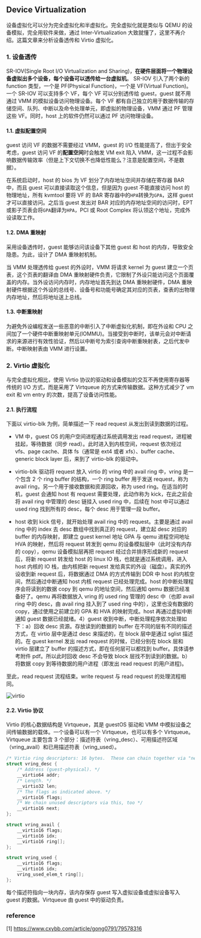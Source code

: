 ## Device Virtualization

设备虚拟化可以分为完全虚拟化和半虚拟化。完全虚拟化就是类似与 QEMU 的设备模拟，完全用软件来做，通过 Inter-Virtualization 大致就懂了，这里不再介绍。这篇文章来分析设备透传和 Virtio 虚拟化。

### 1. 设备透传

SR-IOV(Single Root I/O Virtualization and Sharing)，**在硬件层面将一个物理设备虚拟出多个设备，每个设备可以透传给一台虚拟机**。 SR-IOV 引入了两个新的 function 类型，一个是 PF(Physical Function)，一个是 VF(Virtual Function)。一个 SR-IOV 可以支持多个 VF，每个 VF 可以分别透传给 guest，guest 就不用通过 VMM 的模拟设备访问物理设备。每个 VF 都有自己独立的用于数据传输的存储空间、队列、中断以及命令处理单元，即虚拟的物理设备，VMM 通过 PF 管理这些 VF。同时，host 上的软件仍然可以通过 PF 访问物理设备。

#### 1.1. 虚拟配置空间

guest 访问 VF 的数据不需要经过 VMM，guest 的 I/O 性能提高了，但出于安全考虑，guest 访问 VF 的**配置空间**时会触发 VM exit 陷入 VMM，这一过程不会影响数据传输效率（但是上下文切换不也降低性能么？注意是配置空间，不是数据）。

在系统启动时，host 的 bios 为 VF 划分了内存地址空间并存储在寄存器 BAR 中，而且 guest 可以直接读取这个信息，但是因为 guest 不能直接访问 host 的物理地址，所有 kvmtool 要将 VF 的 BAR 寄存器中的`HPA`转换为`GPA`，这样 guest 才可以直接访问。之后当 guest 发出对 BAR 对应的内存地址空间的访问时，EPT 或影子页表会将`GPA`翻译为`HPA`，PCI 或 Root Complex 将认领这个地址，完成外设读取工作。

#### 1.2. DMA 重映射

采用设备透传时，guest 能够访问该设备下其他 guest 和 host 的内存，导致安全隐患。为此，设计了 DMA 重映射机制。

当 VMM 处理透传给 guest 的外设时，VMM 将请求 kernel 为 guest 建立一个页表，这个页表的翻译由 DMA 重映射硬件负责，它限制了外设只能访问这个页面覆盖的内存。当外设访问内存时，内存地址首先到达 DMA 重映射硬件，DMA 重映射硬件根据这个外设的总线号、设备号和功能号确定其对应的页表，查表的出物理内存地址，然后将地址送上总线。

#### 1.3. 中断重映射

为避免外设编程发送一些恶意的中断引入了中断虚拟化机制，即在外设和 CPU 之间加了一个硬件中断重映射单元(IOMMU)。当接受到中断时，该单元会对中断请求的来源进行有效性验证，然后以中断号为索引查询中断重映射表，之后代发中断。中断映射表由 VMM 进行设置。

### 2. Virtio 虚拟化

与完全虚拟化相比，使用 Virtio 协议的驱动和设备模拟的交互不再使用寄存器等传统的 I/O 方式，而是采用了 Virtqueue 的方式来传输数据。这种方式减少了 vm exit 和 vm entry 的次数，提高了设备访问性能。

#### 2.1. 执行流程

下面以 virtio-blk 为例，简单描述一下 read request 从发出到读到数据的过程。

- VM 中，guest OS 的用户空间进程通过系统调用发出 read request，进程被挂起，等待数据（同步 read）。此时进入到内核空间，request 依次经过 vfs、page cache、具体 fs（通常是 ext4 或者 xfs）、buffer cache、generic block layer 后，来到了 virtio-blk 的驱动中。

- virtio-blk 驱动将 request 放入 virtio 的 vring 中的 avail ring 中，vring 是一个包含 2 个 ring buffer 的结构，一个 ring buffer 用于发送 request，称为 avail ring，另一个用于接收数据和资源回收，称为 used ring。在适当的时机，guest 会通知 host 有 request 需要处理，此动作称为 kick，在此之前会将 avail ring 中管理的 desc 链挂入 used ring 中，后续在 host 中可以通过 used ring 找到所有的 desc，每个 desc 用于管理一段 buffer。

- host 收到 kick 信号，就开始处理 avail ring 中的 request。主要是通过 avail ring 中的 index 去 desc 数组中找到真正的 request，建立起 desc 对应的 buffer 的内存映射，即建立 guest kernel 地址 GPA 与 qemu 进程空间地址 HVA 的映射，然后将 request 转发到 qemu 的设备模拟层中（此时没有内存的 copy），qemu 设备模拟层再把 request 经过合并排序形成新的 request 后，将新 request 转发给 host 的 linux IO 栈，也就是通过系统调用，进入 host 内核的 IO 栈，由内核把新 request 发给真实的外设（磁盘）。真实的外设收到新 request 后，将数据通过 DMA 的方式传输到 DDR 中 host 的内核空间，然后通过中断通知 host 内核 request 已经处理完成。host 的中断处理程序会将读到的数据 copy 到 qemu 的地址空间，然后通知 qemu 数据已经准备好了。qemu 再将数据放入 vring 的 used ring 管理的 desc 中（也即 avail ring 中的 desc，由 avail ring 挂入到了 used ring 中的），这里也没有数据的 copy，通过使用之前建立的 GPA 和 HVA 的映射完成。host 再通过虚拟中断通知 guest 数据已经就绪。4）guest 收到中断，中断处理程序依次处理如下：a）回收 desc 资源。存放读到的数据的 buffer 在不同的层有不同的描述方式，在 virtio 层中是通过 desc 来描述的，在 block 层中是通过 sglist 描述的。在 guest kernel 发出 read request 的时候，已经分别在 block 层和 virtio 层建立了 buffer 的描述方式，即在任何层可以都找到 buffer。具体请参考附件 pdf。所以此时回收 desc 不会导致 block 层找不到读到的数据。b）将数据 copy 到等待数据的用户进程（即发出 read request 的用户进程)。

至此，read request 流程结束。write request 与 read request 的处理流程相同。

![virtio](https://github.com/UtopianFuture/UtopianFuture.github.io/blob/master/image/virtio.png)

#### 2.2. Virtio 协议

Virtio 的核心数据结构是 Virtqueue，其是 guestOS 驱动和 VMM 中模拟设备之间传输数据的载体。一个设备可以有一个 Virtqueue，也可以有多个 Virtqueue。Virtqueue 主要包含 3 个部分：描述符表（vring_desc）、可用描述符区域（vring_avail）和已用描述符表（vring_used）。

```c
/* Virtio ring descriptors: 16 bytes.  These can chain together via "next". */
struct vring_desc {
	/* Address (guest-physical). */
	__virtio64 addr;
	/* Length. */
	__virtio32 len;
	/* The flags as indicated above. */
	__virtio16 flags;
	/* We chain unused descriptors via this, too */
	__virtio16 next;
};

struct vring_avail {
	__virtio16 flags;
	__virtio16 idx;
	__virtio16 ring[];
};

struct vring_used {
	__virtio16 flags;
	__virtio16 idx;
	vring_used_elem_t ring[];
};
```

每个描述符指向一块内存，该内存保存 guest 写入虚拟设备或虚拟设备写入 guest 的数据。Virtqueue 由 guest 中的驱动负责。

### reference

[1] https://www.cxybb.com/article/gong0791/79578316

